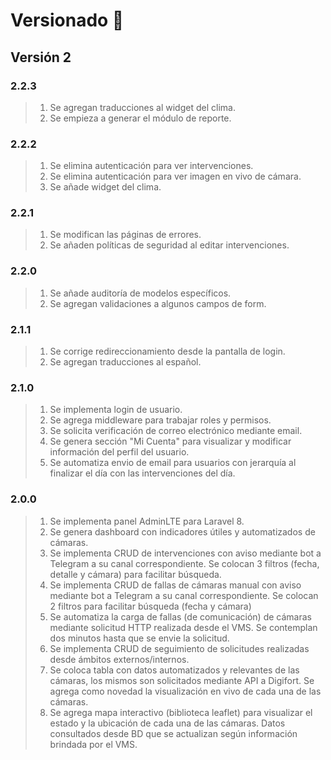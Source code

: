 # Versionado 📌
## Versión 2
### 2.2.3
> 1. Se agregan traducciones al widget del clima.
> 2. Se empieza a generar el módulo de reporte.
### 2.2.2
> 1. Se elimina autenticación para ver intervenciones.
> 2. Se elimina autenticación para ver imagen en vivo de cámara.
> 3. Se añade widget del clima.
### 2.2.1
> 1. Se modifican las páginas de errores.
> 2. Se añaden políticas de seguridad al editar intervenciones.
### 2.2.0
> 1. Se añade auditoría de modelos específicos.
> 2. Se agregan validaciones a algunos campos de form.
### 2.1.1
> 1. Se corrige redireccionamiento desde la pantalla de login.
> 2. Se agregan traducciones al español.
### 2.1.0
> 1. Se implementa login de usuario.
> 2. Se agrega middleware para trabajar roles y permisos.
> 3. Se solicita verificación de correo electrónico mediante email.
> 4. Se genera sección "Mi Cuenta" para visualizar y modificar información del perfil del usuario.
> 5. Se automatiza envio de email para usuarios con jerarquía al finalizar el día con las intervenciones del día.
### 2.0.0
>  1. Se implementa panel AdminLTE para Laravel 8.
>  2. Se genera dashboard con indicadores útiles y automatizados de cámaras.
>  3. Se implementa CRUD de intervenciones con aviso mediante bot a Telegram a su canal correspondiente. Se colocan 3 filtros (fecha, detalle y cámara) para facilitar búsqueda.
>  4. Se implementa CRUD de fallas de cámaras manual con aviso mediante bot a Telegram a su canal correspondiente. Se colocan 2 filtros para facilitar búsqueda (fecha y cámara)
>  5. Se automatiza la carga de fallas (de comunicación) de cámaras mediante solicitud HTTP realizada desde el VMS. Se contemplan dos minutos hasta que se envie la solicitud.
>  6. Se implementa CRUD de seguimiento de solicitudes realizadas desde ámbitos externos/internos.
>  7. Se coloca tabla con datos automatizados y relevantes de las cámaras, los mismos son solicitados mediante API a Digifort. Se agrega como novedad la visualización en vivo de cada una de las cámaras.
>  8. Se agrega mapa interactivo (biblioteca leaflet) para visualizar el estado y la ubicación de cada una de las cámaras. Datos consultados desde BD que se actualizan según información brindada por el VMS.